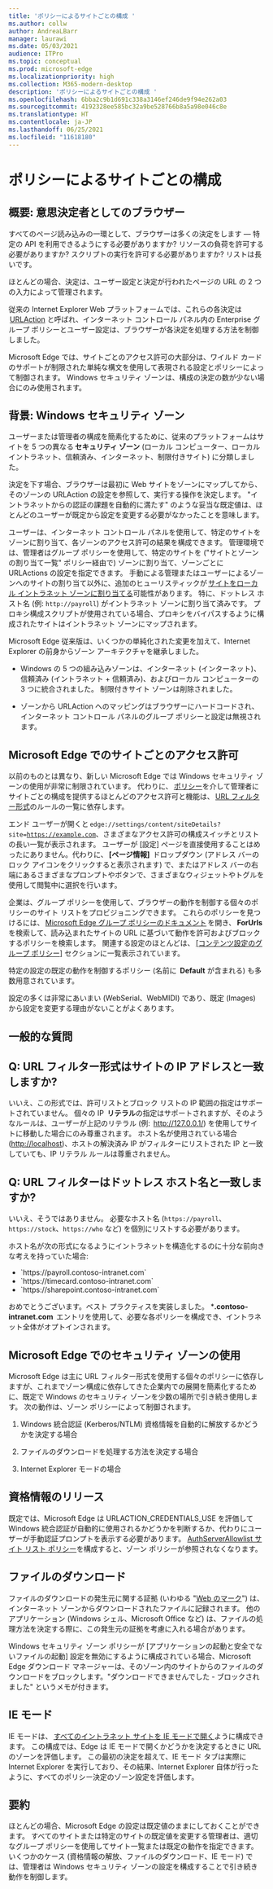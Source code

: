 ```yaml
---
title: 'ポリシーによるサイトごとの構成 '
ms.author: collw
author: AndreaLBarr
manager: laurawi
ms.date: 05/03/2021
audience: ITPro
ms.topic: conceptual
ms.prod: microsoft-edge
ms.localizationpriority: high
ms.collection: M365-modern-desktop
description: 'ポリシーによるサイトごとの構成 '
ms.openlocfilehash: 6bba2c9b1d691c338a3146ef246de9f94e262a03
ms.sourcegitcommit: 4192328ee585bc32a9be528766b8a5a98e046c8e
ms.translationtype: HT
ms.contentlocale: ja-JP
ms.lasthandoff: 06/25/2021
ms.locfileid: "11618180"
---
```

# <a name="persite-configuration-by-policy"></a>ポリシーによるサイトごとの構成

## <a name="introduction-browsers-as-decision-makers"></a>概要: 意思決定者としてのブラウザー

すべてのページ読み込みの一環として、ブラウザーは多くの決定をします — 特定の API を利用できるようにする必要がありますか? リソースの負荷を許可する必要がありますか? スクリプトの実行を許可する必要がありますか? リストは長いです。

ほとんどの場合、決定は、ユーザー設定と決定が行われたページの URL の 2 つの入力によって管理されます。

従来の Internet Explorer Web プラットフォームでは、これらの各決定は  [URLAction](/previous-versions/windows/internet-explorer/ie-developer/platform-apis/ms537178%28v%3dvs.85%29) と呼ばれ、インターネット コントロール パネル内の Enterprise グループ ポリシーとユーザー設定は、ブラウザーが各決定を処理する方法を制御しました。  

Microsoft Edge では、サイトごとのアクセス許可の大部分は、ワイルド カードのサポートが制限された単純な構文を使用して表現される設定とポリシーによって制御されます。 Windows セキュリティ ゾーンは、構成の決定の数が少ない場合にのみ使用されます。

## <a name="background-windows-security-zones"></a>背景: Windows セキュリティ ゾーン

ユーザーまたは管理者の構成を簡素化するために、従来のプラットフォームはサイトを 5 つの異なる **セキュリティ ゾーン** (ローカル コンピューター、ローカル イントラネット、信頼済み、インターネット、制限付きサイト) に分類しました。

決定を下す場合、ブラウザーは最初に Web サイトをゾーンにマップしてから、そのゾーンの URLAction の設定を参照して、実行する操作を決定します。 "イントラネットからの認証の課題を自動的に満たす" のような妥当な既定値は、ほとんどのユーザーが既定から設定を変更する必要がなかったことを意味します。

ユーザーは、インターネット コントロール パネルを使用して、特定のサイトをゾーンに割り当て、各ゾーンのアクセス許可の結果を構成できます。 管理環境では、管理者はグループ ポリシーを使用して、特定のサイトを ("サイトとゾーンの割り当て一覧" ポリシー経由で) ゾーンに割り当て、ゾーンごとに URLActions の設定を指定できます。 手動による管理またはユーザーによるゾーンへのサイトの割り当て以外に、追加のヒューリスティックが [サイトをローカル イントラネット ゾーンに割り当てる](/archive/blogs/ieinternals/the-intranet-zone)可能性があります。 特に、ドットレス ホスト名 (例: `http://payroll`) がイントラネット ゾーンに割り当て済みです。 プロキシ構成スクリプトが使用されている場合、プロキシをバイパスするように構成されたサイトはイントラネット ゾーンにマップされます。

Microsoft Edge 従来版は、いくつかの単純化された変更を加えて、Internet Explorer の前身からゾーン アーキテクチャを継承しました。

- Windows の 5 つの組み込みゾーンは、インターネット (インターネット)、信頼済み (イントラネット + 信頼済み)、およびローカル コンピューターの 3 つに統合されました。 制限付きサイト ゾーンは削除されました。

- ゾーンから URLAction へのマッピングはブラウザーにハードコードされ、インターネット コントロール パネルのグループ ポリシーと設定は無視されます。

## <a name="per-site-permissions-in-the-microsoft-edge"></a>Microsoft Edge でのサイトごとのアクセス許可

以前のものとは異なり、新しい Microsoft Edge では Windows セキュリティ ゾーンの使用が非常に制限されています。 代わりに、 [ポリシー](/deployedge/microsoft-edge-policies)を介して管理者にサイトごとの構成を提供するほとんどのアクセス許可と機能は、 [URL フィルター形式](/DeployEdge/edge-learnmmore-url-list-filter%20format)のルールの一覧に依存します。

エンド ユーザーが開くと <code>edge://settings/content/siteDetails?site=https://example.com</code>、さまざまなアクセス許可の構成スイッチとリストの長い一覧が表示されます。 ユーザーが [設定] ページを直接使用することはめったにありません。代わりに、 **[ページ情報]**  ドロップダウン (アドレス バーのロック アイコンをクリックすると表示されます) で、またはアドレス バーの右端にあるさまざまなプロンプトやボタンで、さまざまなウィジェットやトグルを使用して閲覧中に選択を行います。

企業は、グループ ポリシーを使用して、ブラウザーの動作を制御する個々のポリシーのサイト リストをプロビジョニングできます。 これらのポリシーを見つけるには、 [Microsoft Edge グループ ポリシーのドキュメント](/deployedge/microsoft-edge-policies) を開き、 **ForUrls**  を検索して、読み込まれたサイトの URL に基づいて動作を許可およびブロックするポリシーを検索します。 関連する設定のほとんどは、 [[コンテンツ設定のグループ ポリシー]](/deployedge/microsoft-edge-policies#content-settings) セクションに一覧表示されています。

特定の設定の既定の動作を制御するポリシー (名前に  **Default** が含まれる) も多数用意されています。

設定の多くは非常にあいまい (WebSerial、WebMIDI) であり、既定 (Images) から設定を変更する理由がないことがよくあります。

## <a name="common-questions"></a>一般的な質問

## <a name="q-can-the-url-filter-format-match-on-a-sites-ip-address"></a>Q: URL フィルター形式はサイトの IP アドレスと一致しますか?

いいえ、この形式では、許可リストとブロック リストの IP 範囲の指定はサポートされていません。 個々の IP  **リテラル**の指定はサポートされますが、そのようなルールは、ユーザーが上記のリテラル (例:  <http://127.0.0.1/>) を使用してサイトに移動した場合にのみ尊重されます。 ホスト名が使用されている場合 (<http://localhost>)、ホストの解決済み IP がフィルターにリストされた IP と一致していても、IP リテラル ルールは尊重されません。

## <a name="q-can-url-filters-matchjustdotless-host-names"></a>Q: URL フィルターはドットレス ホスト名と一致しますか?

いいえ、そうではありません。 必要なホスト名 (`https://payroll`、`https://stock`、`https://who` など) を個別にリストする必要があります。

ホスト名が次の形式になるようにイントラネットを構造化するのに十分な前向きな考えを持っていた場合:

- <div style="display: inline">`https://payroll.contoso-intranet.com`</div>

- <div style="display: inline">`https://timecard.contoso-intranet.com`</div>

- <div style="display: inline">`https://sharepoint.contoso-intranet.com`</div>

おめでとうございます。ベスト プラクティスを実装しました。 ***.contoso-intranet.com**  エントリを使用して、必要な各ポリシーを構成でき、イントラネット全体がオプトインされます。

## <a name="use-of-security-zones-inthe-microsoft-edge"></a>Microsoft Edge でのセキュリティ ゾーンの使用

Microsoft Edge は主に URL フィルター形式を使用する個々のポリシーに依存しますが、これまでゾーン構成に依存してきた企業内での展開を簡素化するために、既定で Windows のセキュリティ ゾーンを少数の場所で引き続き使用します。 次の動作は、ゾーン ポリシーによって制御されます。

1. Windows 統合認証 (Kerberos/NTLM) 資格情報を自動的に解放するかどうかを決定する場合

2. ファイルのダウンロードを処理する方法を決定する場合

3. Internet Explorer モードの場合

## <a name="credential-release"></a>資格情報のリリース

既定では、Microsoft Edge は URLACTION_CREDENTIALS_USE を評価して Windows 統合認証が自動的に使用されるかどうかを判断するか、代わりにユーザーが手動認証プロンプトを表示する必要があります。 [AuthServerAllowlist サイト リスト ポリシー](/deployedge/microsoft-edge-policies#authserverallowlist)を構成すると、ゾーン ポリシーが参照されなくなります。

## <a name="file-downloads"></a>ファイルのダウンロード

ファイルのダウンロードの発生元に関する証拠 (いわゆる "[Web のマーク](https://textslashplain.com/2016/04/04/downloads-and-the-mark-of-the-web/)") は、インターネット ゾーンからダウンロードされたファイルに記録されます。 他のアプリケーション (Windows シェル、Microsoft Office など) は、ファイルの処理方法を決定する際に、この発生元の証拠を考慮に入れる場合があります。

Windows セキュリティ ゾーン ポリシーが [アプリケーションの起動と安全でないファイルの起動] 設定を無効にするように構成されている場合、Microsoft Edge ダウンロード マネージャーは、そのゾーン内のサイトからのファイルのダウンロードをブロックします。"ダウンロードできませんでした - ブロックされました" というメモが付きます。  

## <a name="ie-mode"></a>IE モード

IE モードは、 [すべてのイントラネット サイトを IE モードで開く](/deployedge/edge-ie-mode#configure-all-intranet-sites)ように構成できます。 この構成では、Edge は IE モードで開くかどうかを決定するときに URL のゾーンを評価します。 この最初の決定を超えて、IE モード タブは実際に Internet Explorer を実行しており、その結果、Internet Explorer 自体が行ったように、すべてのポリシー決定のゾーン設定を評価します。

## <a name="summary"></a>要約

ほとんどの場合、Microsoft Edge の設定は既定値のままにしておくことができます。 すべてのサイトまたは特定のサイトの既定値を変更する管理者は、適切なグループ ポリシーを使用してサイト一覧または既定の動作を指定できます。 いくつかのケース (資格情報の解放、ファイルのダウンロード、IE モード) では、管理者は Windows セキュリティ ゾーンの設定を構成することで引き続き動作を制御します。
